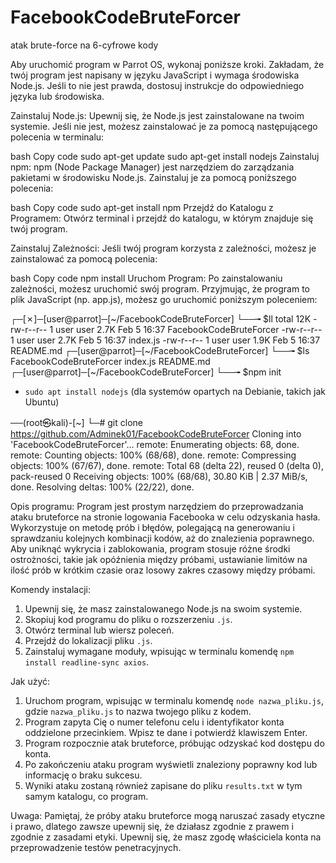# FacebookCodeBruteForcer
 atak brute-force na 6-cyfrowe kody


Aby uruchomić program w Parrot OS, wykonaj poniższe kroki. Zakładam, że twój program jest napisany w języku JavaScript i wymaga środowiska Node.js. Jeśli to nie jest prawda, dostosuj instrukcje do odpowiedniego języka lub środowiska.

Zainstaluj Node.js:
Upewnij się, że Node.js jest zainstalowane na twoim systemie. Jeśli nie jest, możesz zainstalować je za pomocą następującego polecenia w terminalu:

bash
Copy code
sudo apt-get update
sudo apt-get install nodejs
Zainstaluj npm:
npm (Node Package Manager) jest narzędziem do zarządzania pakietami w środowisku Node.js. Zainstaluj je za pomocą poniższego polecenia:

bash
Copy code
sudo apt-get install npm
Przejdź do Katalogu z Programem:
Otwórz terminal i przejdź do katalogu, w którym znajduje się twój program.

Zainstaluj Zależności:
Jeśli twój program korzysta z zależności, możesz je zainstalować za pomocą polecenia:

bash
Copy code
npm install
Uruchom Program:
Po zainstalowaniu zależności, możesz uruchomić swój program. Przyjmując, że program to plik JavaScript (np. app.js), możesz go uruchomić poniższym poleceniem:

┌─[✗]─[user@parrot]─[~/FacebookCodeBruteForcer]
└──╼ $ll
total 12K
-rw-r--r-- 1 user user 2.7K Feb  5 16:37 FacebookCodeBruteForcer
-rw-r--r-- 1 user user 2.7K Feb  5 16:37 index.js
-rw-r--r-- 1 user user 1.9K Feb  5 16:37 README.md
┌─[user@parrot]─[~/FacebookCodeBruteForcer]
└──╼ $ls
FacebookCodeBruteForcer  index.js  README.md
┌─[user@parrot]─[~/FacebookCodeBruteForcer]
└──╼ $npm init 

- `sudo apt install nodejs` (dla systemów opartych na Debianie, takich jak Ubuntu)

──(root㉿kali)-[~]
└─# git clone https://github.com/Adminek01/FacebookCodeBruteForcer Cloning into 'FacebookCodeBruteForcer'...                          remote: Enumerating objects: 68, done.
remote: Counting objects: 100% (68/68), done.                      remote: Compressing objects: 100% (67/67), done.
remote: Total 68 (delta 22), reused 0 (delta 0), pack-reused 0
Receiving objects: 100% (68/68), 30.80 KiB | 2.37 MiB/s, done.
Resolving deltas: 100% (22/22), done.


Opis programu:
Program jest prostym narzędziem do przeprowadzania ataku bruteforce na stronie logowania Facebooka w celu odzyskania hasła. Wykorzystuje on metodę prób i błędów, polegającą na generowaniu i sprawdzaniu kolejnych kombinacji kodów, aż do znalezienia poprawnego. Aby uniknąć wykrycia i zablokowania, program stosuje różne środki ostrożności, takie jak opóźnienia między próbami, ustawianie limitów na ilość prób w krótkim czasie oraz losowy zakres czasowy między próbami.

Komendy instalacji:
1. Upewnij się, że masz zainstalowanego Node.js na swoim systemie.
2. Skopiuj kod programu do pliku o rozszerzeniu `.js`.
3. Otwórz terminal lub wiersz poleceń.
4. Przejdź do lokalizacji pliku `.js`.
5. Zainstaluj wymagane moduły, wpisując w terminalu komendę `npm install readline-sync axios`.

Jak użyć:
1. Uruchom program, wpisując w terminalu komendę `node nazwa_pliku.js`, gdzie `nazwa_pliku.js` to nazwa twojego pliku z kodem.
2. Program zapyta Cię o numer telefonu celu i identyfikator konta oddzielone przecinkiem. Wpisz te dane i potwierdź klawiszem Enter.
3. Program rozpocznie atak bruteforce, próbując odzyskać kod dostępu do konta.
4. Po zakończeniu ataku program wyświetli znaleziony poprawny kod lub informację o braku sukcesu.
5. Wyniki ataku zostaną również zapisane do pliku `results.txt` w tym samym katalogu, co program.

Uwaga: Pamiętaj, że próby ataku bruteforce mogą naruszać zasady etyczne i prawo, dlatego zawsze upewnij się, że działasz zgodnie z prawem i zgodnie z zasadami etyki. Upewnij się, że masz zgodę właściciela konta na przeprowadzenie testów penetracyjnych.
